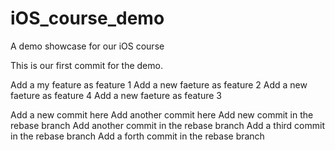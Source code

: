 # iOS_course_demo
A demo showcase for our iOS course

This is our first commit for the demo.

Add a my feature as feature 1
Add a new faeture as feature 2
Add a new faeture as feature 4
Add a new faeture as feature 3

Add a new commit here
Add another commit here
Add new commit in the rebase branch
Add another commit in the rebase branch
Add a third commit in the rebase branch
Add a forth commit in the rebase branch